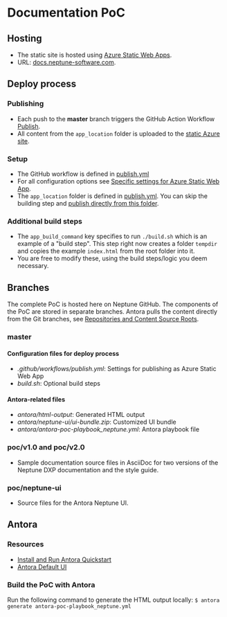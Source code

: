 # Documentation PoC

## Hosting

* The static site is hosted using [Azure Static Web Apps](https://azure.microsoft.com/en-us/services/app-service/static/).
* URL: [docs.neptune-software.com](https://docs.neptune-software.com).

## Deploy process

### Publishing
* Each push to the **master** branch triggers the GitHub Action Workflow [Publish](https://github.com/neptune-software/documentation/actions/workflows/publish.yml).
* All content from the `app_location` folder is uploaded to the [static Azure site](https://docs.neptune-software.com).
  
### Setup 
* The GitHub workflow is defined in [publish.yml](https://github.com/neptune-software/documentation/blob/master/.github/workflows/publish.yml)
* For all configuration options see [Specific settings for Azure Static Web App](https://aka.ms/swaworkflowconfig).
* The `app_location` folder is defined in [publish.yml](https://github.com/neptune-software/documentation/blob/master/.github/workflows/publish.yml). You can skip the building step and  [publish directly from this folder](https://docs.microsoft.com/en-us/azure/static-web-apps/github-actions-workflow#skip-building-front-end-app).
    
### Additional build steps
* The `app_build_command` key specifies to run `./build.sh` which is an example of a "build step". This step right now creates a folder `tempdir` and copies the example `index.html` from the root folder into it.
* You are free to modify these, using the build steps/logic you deem necessary.

## Branches
The complete PoC is hosted here on Neptune GitHub. The components of the PoC are stored in separate branches.
Antora pulls the content directly from the Git branches, see [Repositories and Content Source Roots](https://docs.antora.org/antora/2.3/content-source-repositories/).

### master

#### Configuration files for deploy process
- _.github/workflows/publish.yml_: Settings for publishing as Azure Static Web App
- _build.sh_: Optional build steps

#### Antora-related files
- _antora/html-output_: Generated HTML output
- _antora/neptune-ui/ui-bundle.zip_: Customized UI bundle
- _antora/antora-poc-playbook_neptune.yml_: Antora playbook file

### poc/v1.0 and poc/v2.0
* Sample documentation source files in AsciiDoc for two versions of the Neptune DXP documentation and the style guide.

### poc/neptune-ui
* Source files for the Antora Neptune UI.

## Antora 

### Resources
* [Install and Run Antora Quickstart](https://docs.antora.org/antora/2.3/install-and-run-quickstart/)
* [Antora Default UI](https://docs.antora.org/antora-ui-default/) 

### Build the PoC with Antora
Run the following command to generate the HTML output locally: 
`$ antora generate antora-poc-playbook_neptune.yml`